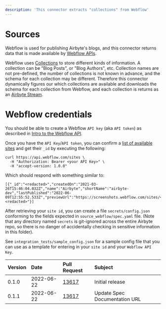 ```yaml
---
description: 'This connector extracts "collections" from Webflow'
---
```


# Sources

Webflow is used for publishing Airbyte's blogs, and this connector returns data that is made available by [Webflow APIs](https://developers.webflow.com/). 

Webflow uses [Collections](https://developers.webflow.com/#collections) to store different kinds of information. A collection can be "Blog Posts", or "Blog Authors", etc. Collection names are not pre-defined, the number of collections is not known in advance, and the schema for each collection may be different. Therefore this connector dynamically figures our which collections are available and downloads the schema for each collection from Webflow, and each collection is returns as an [Airbyte Stream](https://docs.airbyte.com/connector-development/cdk-python/full-refresh-stream/). 

# Webflow credentials
You should be able to create a Webflow  `API key` (aka `API token`) as described in [Intro to the Webflow API](https://university.webflow.com/lesson/intro-to-the-webflow-api). 

Once you have the `API Key`/`API token`, you can confirm a [list of available sites](https://developers.webflow.com/#sites) and get their `_id` by executing the following:

```
curl https://api.webflow.com/sites \
  -H "Authorization: Bearer <your API Key>" \
  -H "accept-version: 1.0.0"
```

Which should respond with something similar to:

```
[{"_id":"<redacted>","createdOn":"2021-03-26T15:46:04.032Z","name":"Airbyte","shortName":"airbyte-dev","lastPublished":"2022-06-09T12:55:52.533Z","previewUrl":"https://screenshots.webflow.com/sites/<redacted>","timezone":"America/Los_Angeles","database":"<redacted>"}]
```

After retrieving your `site id`, you can create a file `secrets/config.json` conforming to the fields expected in `source_webflow/spec.yaml` file.
(Note that any directory named `secrets` is git-ignored across the entire Airbyte repo, so there is no danger of accidentally checking in sensitive information in this folder).

See `integration_tests/sample_config.json` for a sample config file that you can use as a template for entering in your `site id` and your `Webflow API Key`. 

| Version | Date | Pull Request | Subject |
| :--- | :--- | :--- | :--- |
| 0.1.0 | 2022-06-22 | [13617](https://github.com/airbytehq/airbyte/pull/13617) | Initial release |
| 0.1.1 | 2022-06-22 | [13617](https://github.com/airbytehq/airbyte/pull/13617) | Update Spec Documentation URL |



